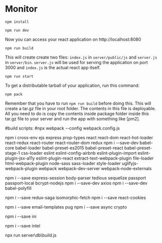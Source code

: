 # Monitor

	npm install

	npm run dev
Now you can access your react application on http://localhost:8080


	npm run build
This will create create two files: `index.js` in `server/public/js` and `server.js` in `server/bin`.
`server.js` will be used for serving the application on port 3000 and `index.js` is the actual react app itself.

	npm run start

To get a distributable tarball of your application, run this command:

    npm pack

Remember that you have to run `npm run build` before doing this. This will create a tar.gz file in your root folder. The contents in this file is deployable. All you need to do is copy the contents inside package folder inside this tar.gz file to your server and run the app with something like [pm2].



#build scripts:
#npx webpack --config webpack.config.js

npm i cross-env ejs express prop-types react react-dom react-hot-loader react-redux react-router react-router-dom redux
npm i --save-dev babel-core babel-loader babel-preset-es2015 babel-preset-react babel-preset-stage-1 css-loader eslint eslint-config-airbnb eslint-plugin-import eslint-plugin-jsx-a11y eslint-plugin-react extract-text-webpack-plugin file-loader html-webpack-plugin node-sass sass-loader style-loader uglifyjs-webpack-plugin webpack webpack-dev-server webpack-node-externals


npm i --save express-session body-parser tedious sequelize passport passport-local bcrypt-nodejs
npm i --save-dev axios
npm i --save-dev babel-polyfill

npm i --save redux-saga isomorphic-fetch
npm i --save react-cookies

npm i --save email-templates pug
npm i --save async crypto

npm i --save ini

npm i --save intel

npx run server\db\build.js

